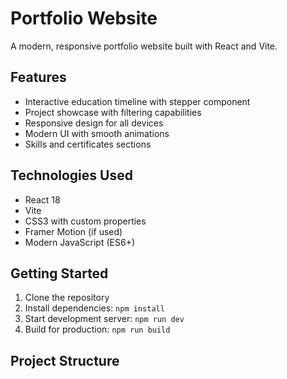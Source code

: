 # Portfolio Website

A modern, responsive portfolio website built with React and Vite.

## Features

- Interactive education timeline with stepper component
- Project showcase with filtering capabilities
- Responsive design for all devices
- Modern UI with smooth animations
- Skills and certificates sections

## Technologies Used

- React 18
- Vite
- CSS3 with custom properties
- Framer Motion (if used)
- Modern JavaScript (ES6+)

## Getting Started

1. Clone the repository
2. Install dependencies: `npm install`
3. Start development server: `npm run dev`
4. Build for production: `npm run build`

## Project Structure
